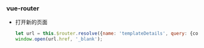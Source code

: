 ### vue-router

- 打开新的页面

  ```js
  let url = this.$router.resolve({name: 'templateDetails', query: {code}})
  window.open(url.href, '_blank');
  ```

  

